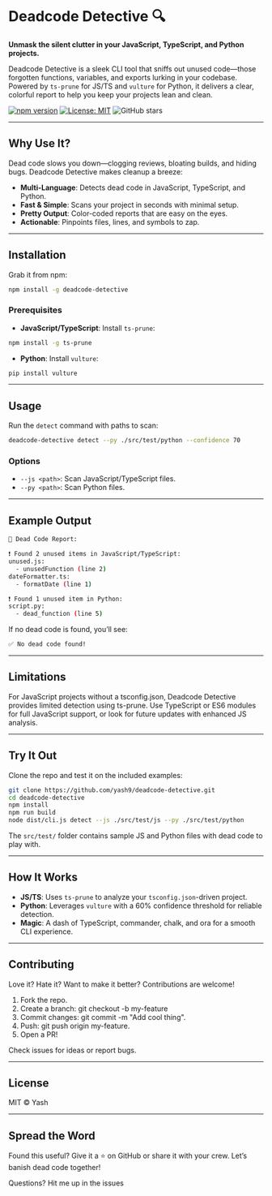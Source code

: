 # Deadcode Detective 🔍

**Unmask the silent clutter in your JavaScript, TypeScript, and Python projects.**

Deadcode Detective is a sleek CLI tool that sniffs out unused code—those forgotten functions, variables, and exports lurking in your codebase. Powered by `ts-prune` for JS/TS and `vulture` for Python, it delivers a clear, colorful report to help you keep your projects lean and clean.

[![npm version](https://badge.fury.io/js/deadcode-detective.svg)](https://www.npmjs.com/package/deadcode-detective)
[![License: MIT](https://img.shields.io/badge/License-MIT-yellow.svg)](https://opensource.org/licenses/MIT)
![GitHub stars](https://img.shields.io/github/stars/rathi-yash/deadcode-detective.svg?style=social)

---

## Why Use It?

Dead code slows you down—clogging reviews, bloating builds, and hiding bugs. Deadcode Detective makes cleanup a breeze:
- **Multi-Language**: Detects dead code in JavaScript, TypeScript, and Python.
- **Fast & Simple**: Scans your project in seconds with minimal setup.
- **Pretty Output**: Color-coded reports that are easy on the eyes.
- **Actionable**: Pinpoints files, lines, and symbols to zap.

---

## Installation

Grab it from npm:

```bash
npm install -g deadcode-detective
```

### **Prerequisites**
- **JavaScript/TypeScript**: Install `ts-prune`:

```bash
npm install -g ts-prune
```

- **Python**: Install `vulture`:
```bash
pip install vulture
```

---

## Usage

Run the `detect` command with paths to scan:
```bash
deadcode-detective detect --py ./src/test/python --confidence 70
```

### **Options**
- `--js <path>`: Scan JavaScript/TypeScript files.
- `--py <path>`: Scan Python files.

---

## Example Output
```bash
🔎 Dead Code Report:

❗ Found 2 unused items in JavaScript/TypeScript:
unused.js:
  - unusedFunction (line 2)
dateFormatter.ts:
  - formatDate (line 1)

❗ Found 1 unused item in Python:
script.py:
  - dead_function (line 5)
```

If no dead code is found, you’ll see:
```bash
✅ No dead code found!
```
---

## Limitations

For JavaScript projects without a tsconfig.json, Deadcode Detective provides limited detection using ts-prune. Use TypeScript or ES6 modules for full JavaScript support, or look for future updates with enhanced JS analysis.

---

## Try It Out

Clone the repo and test it on the included examples:
```bash
git clone https://github.com/yash9/deadcode-detective.git
cd deadcode-detective
npm install
npm run build
node dist/cli.js detect --js ./src/test/js --py ./src/test/python
```
The `src/test/` folder contains sample JS and Python files with dead code to play with.

---

## How It Works

- **JS/TS**: Uses `ts-prune` to analyze your `tsconfig.json`-driven project.
- **Python**: Leverages `vulture` with a 60% confidence threshold for reliable detection.
- **Magic**: A dash of TypeScript, commander, chalk, and ora for a smooth CLI experience.

---

## Contributing

Love it? Hate it? Want to make it better? Contributions are welcome!

1. Fork the repo.
2. Create a branch: git checkout -b my-feature
3. Commit changes: git commit -m "Add cool thing".
4. Push: git push origin my-feature.
5. Open a PR!

Check issues for ideas or report bugs.

---
## License

MIT © Yash

---
## Spread the Word

Found this useful? Give it a ⭐ on GitHub or share it with your crew. Let’s banish dead code together!

Questions? Hit me up in the issues